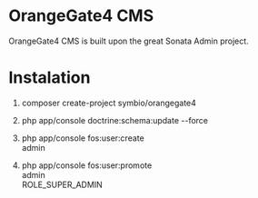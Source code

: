 OrangeGate4 CMS
===============

OrangeGate4 CMS is built upon the great Sonata Admin project.

Instalation
===========

1. composer create-project symbio/orangegate4

1. php app/console doctrine:schema:update --force

1. php app/console fos:user:create<br>
   admin

1. php app/console fos:user:promote<br>
   admin<br>
   ROLE_SUPER_ADMIN
